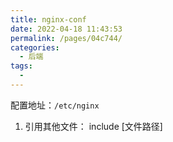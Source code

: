 ```yaml
---
title: nginx-conf
date: 2022-04-18 11:43:53
permalink: /pages/04c744/
categories:
  - 后端
tags:
  - 
---
```


配置地址：`/etc/nginx`

1. 引用其他文件：
include [文件路径]